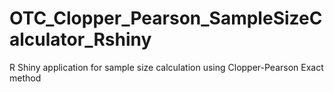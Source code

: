 # OTC_Clopper_Pearson_SampleSizeCalculator_Rshiny
R Shiny application for sample size calculation using Clopper-Pearson Exact method
